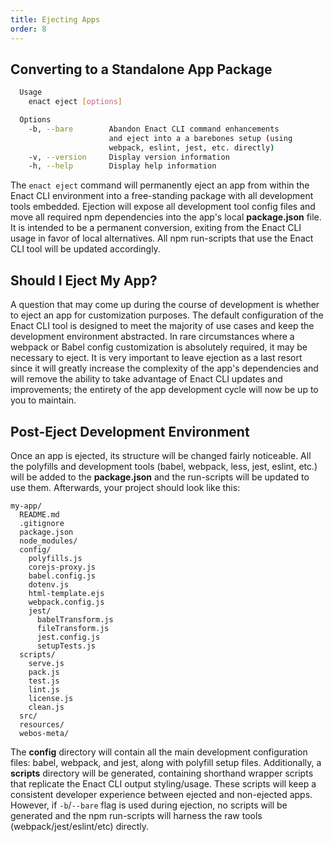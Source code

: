 ```yaml
---
title: Ejecting Apps
order: 8
---
```

## Converting to a Standalone App Package

```bash
  Usage
    enact eject [options]

  Options
    -b, --bare        Abandon Enact CLI command enhancements
                      and eject into a a barebones setup (using
                      webpack, eslint, jest, etc. directly)
    -v, --version     Display version information
    -h, --help        Display help information
```
The `enact eject` command will permanently eject an app from within the Enact CLI environment into a free-standing package with all development tools embedded. Ejection will expose all development tool config files and move all required npm dependencies into the app's local **package.json** file. It is intended to be a permanent conversion, exiting from the Enact CLI usage in favor of local alternatives. All npm run-scripts that use the Enact CLI tool will be updated accordingly.

## Should I Eject My App?

A question that may come up during the course of development is whether to eject an app for customization purposes. The default configuration of the Enact CLI tool is designed to meet the majority of use cases and keep the development environment abstracted. In rare circumstances where a webpack or Babel config customization is absolutely required, it may be necessary to eject. It is very important to leave ejection as a last resort since it will greatly increase the complexity of the app's dependencies and will remove the ability to take advantage of Enact CLI updates and improvements; the entirety of the app development cycle will now be up to you to maintain.

## Post-Eject Development Environment

Once an app is ejected, its structure will be changed fairly noticeable. All the polyfills and development tools (babel, webpack, less, jest, eslint, etc.) will be added to the **package.json** and the run-scripts will be updated to use them.  Afterwards, your project should look like this:
```none
my-app/
  README.md
  .gitignore
  package.json
  node_modules/
  config/
    polyfills.js
    corejs-proxy.js
    babel.config.js
    dotenv.js
    html-template.ejs
    webpack.config.js
    jest/
      babelTransform.js
      fileTransform.js
      jest.config.js
      setupTests.js
  scripts/
    serve.js
    pack.js
    test.js
    lint.js
    license.js
    clean.js
  src/
  resources/
  webos-meta/
```

The **config** directory will contain all the main development configuration files: babel, webpack, and jest, along with polyfill setup files. Additionally, a **scripts** directory will be generated, containing shorthand wrapper scripts that replicate the Enact CLI output styling/usage. These scripts will keep a consistent developer experience between ejected and non-ejected apps. However, if `-b`/`--bare` flag is used during ejection, no scripts will be generated and the npm run-scripts will harness the raw tools (webpack/jest/eslint/etc) directly.
